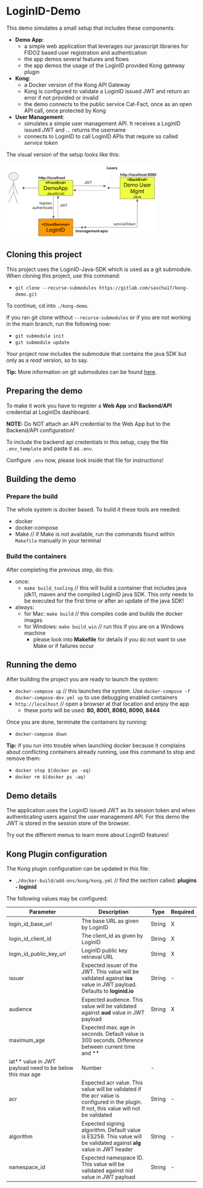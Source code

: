 # LoginID-Demo

This demo simulates a small setup that includes these components:

- **Demo App**:
  - a simple web application that leverages our javascript libraries for FIDO2 based user registration and authentication
  - the app demos several features and flows
  - the app demos the usage of the LoginID provided Kong gateway plugin
- **Kong**:
  - a Docker version of the Kong API Gateway
  - Kong is configured to validate a LoginID issued JWT and return an error if not provided or invalid
  - the demo connects to the public service Cat-Fact, once as an open API call, once protected by Kong
- **User Management**:
  - simulates a simple user management API. It receives a LoginID issued JWT and ... returns the username
  - connects to LoginID to call LoginID APIs that require so called *service token*

The visual version of the setup looks like this:

![alt overview](web/images/managecreds.png)

## Cloning this project

This project uses the LoginID-Java-SDK which is used as a git submodule. When cloning this project, use this command:

- `git clone --recurse-submodules https://gitlab.com/sascha17/kong-demo.git`

To continue, cd into `./kong-demo`.

If you ran git clone without `--recurse-submodules` or if you are not working in the main branch, run the following now:

- `git submodule init`
- `git submodule update`

Your project now includes the submodule that contains the java SDK but only as a *read* version, so to say.

**Tip:** More information on git submodules can be found [here](https://git-scm.com/book/en/v2/Git-Tools-Submodules).

## Preparing the demo

To make it work you have to register a **Web App** and **Backend/API** credential at LoginIDs dashboard.

**NOTE:** Do NOT attach an API credential to the Web App but to the Backend/API configuration! 

To include the backend api credentials in this setup, copy the file `.env_template` and paste it as `.env`.

Configure `.env` now, please look inside that file for instructions!

## Building the demo

### Prepare the build

The whole system is docker based. To build it these tools are needed:

- docker
- docker-compose
- Make // if Make is not available, run the commands found within `Makefile` manually in your terminal

### Build the containers

After completing the previous step, do this:

- once:
  - `make build_tooling`  // this will build a container that includes java jdk11, maven and the compiled LoginID java SDK. This only needs to be executed for the first time or after an update of the java SDK!
- always:
  - for Mac: `make build`  // this compiles code and builds the docker images
  - for Windows: `make build_win` // run this if you are on a Windows machine
    - please look into **Makefile** for details if you do not want to use Make or if failures occur

## Running the demo

After building the project you are ready to launch the system:

- `docker-compose up`  // this launches the system. Use `docker-compose -f docker-compose-dev.yml up` to use debugging enabled containers 
- `http://localhost`  // open a browser at that location and enjoy the app
  - these ports will be used: **80, 8001, 8080, 8090, 8444**

Once you are done, terminate the containers by running:

- `docker-compose down`

**Tip:** if you run into trouble when launching docker because it complains about conflicting containers already running, use this command to stop and remove them:

- `docker stop $(docker ps -aq)`
- `docker rm $(docker ps -aq)`

## Demo details

The application uses the LoginID issued JWT as its session token and when authenticating users against the user management API. 
For this demo the JWT is stored in the session store of the browser.

Try out the different menus to learn more about LoginID features!

## Kong Plugin configuration

The Kong plugin configuration can be updated in this file:
 
- `./docker-build/add-ons/kong/kong.yml`  // find the section called: **plugins - loginid**

The following values may be configured:

|Parameter|Description|Type|Required|
|---------|-----------|----|--------|
|login_id_base_url|The base URL as given by LoginID|String|X|
|login_id_client_id|The client_id as given by LoginID|String|X|
|login_id_public_key_url|LoginID public key retrieval URL|String|X|
|issuer|Expected issuer of the JWT. This value will be validated against **iss** value in JWT payload. Defaults to **loginid.io**|String|-|
|audience|Expected audience. This value will be validated against **aud** value in JWT payload|String|X|
|maximum_age|Expected max. age in seconds. Default value is 300 seconds. Difference between current time and **
iat** value in JWT payload need to be below this max age|Number|-|
|acr|Expected acr value. This value will be validated if the acr value is configured in the plugin. If not, this value will not be validated|String|-|
|algorithm|Expected signing algorithm. Default value is ES256. This value will be validated against **alg** value in JWT header|String|-|
|namespace_id|Expected namespace ID. This value will be validated against nid value in JWT payload|String|-|